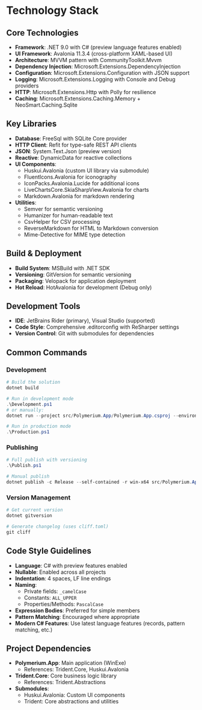 # Technology Stack

## Core Technologies

- **Framework**: .NET 9.0 with C# (preview language features enabled)
- **UI Framework**: Avalonia 11.3.4 (cross-platform XAML-based UI)
- **Architecture**: MVVM pattern with CommunityToolkit.Mvvm
- **Dependency Injection**: Microsoft.Extensions.DependencyInjection
- **Configuration**: Microsoft.Extensions.Configuration with JSON support
- **Logging**: Microsoft.Extensions.Logging with Console and Debug providers
- **HTTP**: Microsoft.Extensions.Http with Polly for resilience
- **Caching**: Microsoft.Extensions.Caching.Memory + NeoSmart.Caching.Sqlite

## Key Libraries

- **Database**: FreeSql with SQLite Core provider
- **HTTP Client**: Refit for type-safe REST API clients
- **JSON**: System.Text.Json (preview version)
- **Reactive**: DynamicData for reactive collections
- **UI Components**: 
  - Huskui.Avalonia (custom UI library via submodule)
  - FluentIcons.Avalonia for iconography
  - IconPacks.Avalonia.Lucide for additional icons
  - LiveChartsCore.SkiaSharpView.Avalonia for charts
  - Markdown.Avalonia for markdown rendering
- **Utilities**:
  - Semver for semantic versioning
  - Humanizer for human-readable text
  - CsvHelper for CSV processing
  - ReverseMarkdown for HTML to Markdown conversion
  - Mime-Detective for MIME type detection

## Build & Deployment

- **Build System**: MSBuild with .NET SDK
- **Versioning**: GitVersion for semantic versioning
- **Packaging**: Velopack for application deployment
- **Hot Reload**: HotAvalonia for development (Debug only)

## Development Tools

- **IDE**: JetBrains Rider (primary), Visual Studio (supported)
- **Code Style**: Comprehensive .editorconfig with ReSharper settings
- **Version Control**: Git with submodules for dependencies

## Common Commands

### Development
```powershell
# Build the solution
dotnet build

# Run in development mode
.\Development.ps1
# or manually:
dotnet run --project src/Polymerium.App/Polymerium.App.csproj --environment Development

# Run in production mode
.\Production.ps1
```

### Publishing
```powershell
# Full publish with versioning
.\Publish.ps1

# Manual publish
dotnet publish -c Release --self-contained -r win-x64 src/Polymerium.App/Polymerium.App.csproj
```

### Version Management
```powershell
# Get current version
dotnet gitversion

# Generate changelog (uses cliff.toml)
git cliff
```

## Code Style Guidelines

- **Language**: C# with preview features enabled
- **Nullable**: Enabled across all projects
- **Indentation**: 4 spaces, LF line endings
- **Naming**: 
  - Private fields: `_camelCase`
  - Constants: `ALL_UPPER`
  - Properties/Methods: `PascalCase`
- **Expression Bodies**: Preferred for simple members
- **Pattern Matching**: Encouraged where appropriate
- **Modern C# Features**: Use latest language features (records, pattern matching, etc.)

## Project Dependencies

- **Polymerium.App**: Main application (WinExe)
  - References: Trident.Core, Huskui.Avalonia
- **Trident.Core**: Core business logic library
  - References: Trident.Abstractions
- **Submodules**: 
  - Huskui.Avalonia: Custom UI components
  - Trident: Core abstractions and utilities
